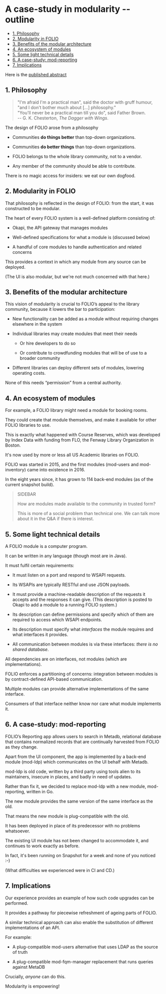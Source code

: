 # A case-study in modularity -- outline

<!-- md2toc -l 2 modularity-outline.md -->
* [1. Philosophy](#1-philosophy)
* [2. Modularity in FOLIO](#2-modularity-in-folio)
* [3. Benefits of the modular architecture](#3-benefits-of-the-modular-architecture)
* [4. An ecosystem of modules](#4-an-ecosystem-of-modules)
* [5. Some light technical details](#5-some-light-technical-details)
* [6. A case-study: mod-reporting](#6-a-case-study-mod-reporting)
* [7. Implications](#7-implications)


Here is the [published abstract](https://wolfcon2024.sched.com/event/1eesf/a-case-study-in-folio-modularity-replacing-mod-ldp-with-mod-reporting)


## 1. Philosophy

> "I'm afraid I'm a practical man", said the doctor with gruff humour, "and I don't bother much about [...] philosophy."\
> "You'll never be a practical man till you do", said Father Brown.\
> -- G. K. Chesterton, _The Dagger with Wings_.

The design of FOLIO arose from a philosophy

* Communities **do things better** than top-down organizations.

* Communities **do better things** than top-down organizations.

* FOLIO belongs to the whole library community, not to a vendor.

* Any member of the community should be able to contribute.

There is no magic access for insiders: we eat our own dogfood.


## 2. Modularity in FOLIO

That philosophy is reflected in the design of FOLIO: from the start, it was constructed to be modular.

The heart of every FOLIO system is a well-defined platform consisting of:

* Okapi, the API gateway that manages modules

* Well-defined specifications for what a module is (discussed below)

* A handful of core modules to handle authentication and related concerns

This provides a context in which any module from any source can be deployed.

(The UI is also modular, but we're not much concerned with that here.)


## 3. Benefits of the modular architecture

This vision of modularity is crucial to FOLIO’s appeal to the library community, because it lowers the bar to participation:

* New functionality can be added as a module without requiring changes elsewhere in the system

* Individual libraries may create modules that meet their needs

  * Or hire developers to do so

  * Or contribute to crowdfunding modules that will be of use to a broader community

* Different libraries can deploy different sets of modules, lowering operating costs.

None of this needs “permission” from a central authority.


## 4. An ecosystem of modules

For example, a FOLIO library might need a module for booking rooms.

They could create that module themselves, and make it available for other FOLIO libraries to use. 

This is exactly what happened with Course Reserves, which was developed by Index Data with funding from FLO, the Fenway Library Organization in Boston.

It's now used by more or less all US Academic libraries on FOLIO.

FOLIO was started in 2015, and the first modules (mod-users and mod-inventory) came into existence in 2016.

In the eight years since, it has grown to 114 back-end modules (as of the current snapshot build).

> SIDEBAR
>
> How are modules made available to the community in trusted form?
>
> This is more of a social problem than technical one. We can talk more about it in the Q&A if there is interest.


## 5. Some light technical details

A FOLIO module is a computer program.

It can be written in any language (though most are in Java).

It must fulfil certain requirements:

* It must listen on a port and respond to WSAPI requests.

* Its WSAPIs are typically RESTful and use JSON payloads.

* It must provide a machine-readable description of the requests it accepts and the responses it can give. (This description is posted to Okapi to add a module to a running FOLIO system.)

* Its description can define permissions and specify which of them are required to access which WSAPI endpoints.

* Its description must specify what _interfaces_ the module requires and what interfaces it provides.

* All communication between modules is via these interfaces: _there is no shared database_.

All dependencies are on interfaces, not modules (which are implementations).

FOLIO enforces a partitioning of concerns: integration between modules is by contract-defined API-based communication.

Multiple modules can provide alternative implementations of the same interface.

Consumers of that interface neither know nor care what module implements it.


## 6. A case-study: mod-reporting

FOLIO’s Reporting app allows users to search in Metadb, relational database that contains normalized records that are continually harvested from FOLIO as they change.

Apart from the UI component, the app is implemented by a back-end module (mod-ldp) which communicates on the UI behalf with Metadb.

mod-ldp is old code, written by a third party using tools alien to its maintainers, insecure in places, and badly in need of updates.

Rather than fix it, we decided to replace mod-ldp with a new module, mod-reporting, written in Go.

The new module provides the same version of the same interface as the old.

That means the new module is plug-compatible with the old.

It has been deployed in place of its predecessor with no problems whatsoever.

The existing UI module has not been changed to accommodate it, and continues to work exactly as before.

In fact, it's been running on Snapshot for a week and none of you noticed :-)

(What difficulties we experienced were in CI and CD.)


## 7. Implications

Our experience provides an example of how such code upgrades can be performed.

It provides a pathway for piecewise refreshment of ageing parts of FOLIO.

A similar technical approach can also enable the substitution of different implementations of an API.

For example:

* A plug-compatible mod-users alternative that uses LDAP as the source of truth

* A plug-compatible mod-fqm-manager replacement that runs queries against MetaDB

Crucially, _anyone_ can do this.

Modularity is empowering!


